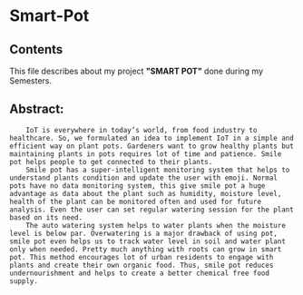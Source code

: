 # Smart-Pot
## Contents

  This file describes about my project **"SMART POT"** done during my Semesters. 
  
  ## Abstract:
        
        IoT is everywhere in today’s world, from food industry to healthcare. So, we formulated an idea to implement IoT in a simple and efficient way on plant pots. Gardeners want to grow healthy plants but maintaining plants in pots requires lot of time and patience. Smile pot helps people to get connected to their plants. 
        Smile pot has a super-intelligent monitoring system that helps to understand plants condition and update the user with emoji. Normal pots have no data monitoring system, this give smile pot a huge advantage as data about the plant such as humidity, moisture level, health of the plant can be monitored often and used for future analysis. Even the user can set regular watering session for the plant based on its need. 
        The auto watering system helps to water plants when the moisture level is below par. Overwatering is a major drawback of using pot, smile pot even helps us to track water level in soil and water plant only when needed. Pretty much anything with roots can grow in smart pot. This method encourages lot of urban residents to engage with plants and create their own organic food. Thus, smile pot reduces undernourishment and helps to create a better chemical free food supply.
  
